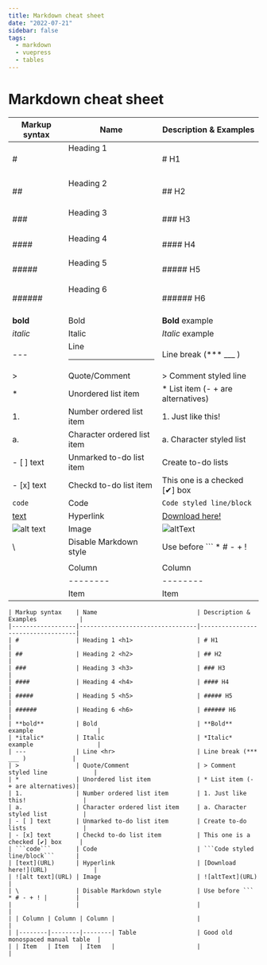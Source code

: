 ```yaml
---
title: Markdown cheat sheet
date: "2022-07-21"
sidebar: false
tags:
  - markdown
  - vuepress
  - tables
---
```


# Markdown cheat sheet

| Markup syntax    | Name                            | Description & Examples            |
|------------------|---------------------------------|-----------------------------------|
| #                | Heading 1 <h1>                  | # H1                              |
| ##               | Heading 2 <h2>                  | ## H2                             |
| ###              | Heading 3 <h3>                  | ### H3                            |   
| ####             | Heading 4 <h4>                  | #### H4                           | 
| #####            | Heading 5 <h5>                  | ##### H5                          |  
| ######           | Heading 6 <h6>                  | ###### H6                         | 
| **bold**         | Bold                            | **Bold** example                  |
| *italic*         | Italic                          | *Italic* example                  | 
| ---              | Line <hr>                       | Line break (*** ___ )             |
| >                | Quote/Comment                   | > Comment styled line             |
| *                | Unordered list item             | * List item (- + are alternatives)|
| 1.               | Number ordered list item        | 1. Just like this!                |
| a.               | Character ordered list item     | a. Character styled list          |
| - [ ] text       | Unmarked to-do list item        | Create to-do lists                |
| - [x] text       | Checkd to-do list item          | This one is a checked [✔] box     |
| ```code```       | Code                            | ```Code styled line/block```      | 
| [text](URL)      | Hyperlink                       | [Download here!](URL)             |
| ![alt text](URL) | Image                           | ![altText](URL)                   |
| \                | Disable Markdown style          | Use before ``` * # - + ! |        |
|                  |                                 |                                   |   
| | Column | Column | Column |                       |                                   |
| |--------|--------|--------| Table                 | Good old monospaced manual table  | 
| | Item   | Item   | Item   |                       |                                   |

```
| Markup syntax    | Name                            | Description & Examples            |
|------------------|---------------------------------|-----------------------------------|
| #                | Heading 1 <h1>                  | # H1                              |
| ##               | Heading 2 <h2>                  | ## H2                             |
| ###              | Heading 3 <h3>                  | ### H3                            |   
| ####             | Heading 4 <h4>                  | #### H4                           | 
| #####            | Heading 5 <h5>                  | ##### H5                          |  
| ######           | Heading 6 <h6>                  | ###### H6                         | 
| **bold**         | Bold                            | **Bold** example                  |
| *italic*         | Italic                          | *Italic* example                  | 
| ---              | Line <hr>                       | Line break (*** ___ )             |
| >                | Quote/Comment                   | > Comment styled line             |
| *                | Unordered list item             | * List item (- + are alternatives)|
| 1.               | Number ordered list item        | 1. Just like this!                |
| a.               | Character ordered list item     | a. Character styled list          |
| - [ ] text       | Unmarked to-do list item        | Create to-do lists                |
| - [x] text       | Checkd to-do list item          | This one is a checked [✔] box     |
| ```code```       | Code                            | ```Code styled line/block```      | 
| [text](URL)      | Hyperlink                       | [Download here!](URL)             |
| ![alt text](URL) | Image                           | ![altText](URL)                   |
| \                | Disable Markdown style          | Use before ``` * # - + ! |        |
|                  |                                 |                                   |   
| | Column | Column | Column |                       |                                   |
| |--------|--------|--------| Table                 | Good old monospaced manual table  | 
| | Item   | Item   | Item   |                       |                                   |
```
